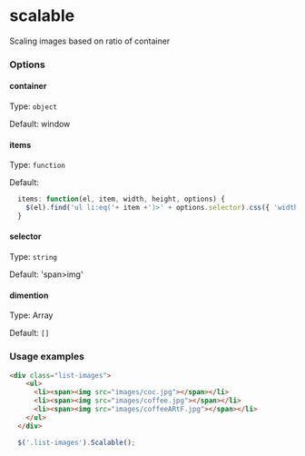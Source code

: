 # scalable
Scaling images based on ratio of container

### Options

#### container
Type: `object`

Default: window

#### items
Type: `function`

Default:

```js
  items: function(el, item, width, height, options) {
    $(el).find('ul li:eq('+ item +')>' + options.selector).css({ 'width': width + 'px', 'height': height +'px' })
  }
```

#### selector
Type: `string`

Default: 'span>img'

#### dimention
Type: Array

Default: `[]`

### Usage examples

```html
<div class="list-images">
    <ul>
      <li><span><img src="images/coc.jpg"></span></li>
      <li><span><img src="images/coffee.jpg"></span></li>
      <li><span><img src="images/coffeeARtF.jpg"></span></li>
    </ul>
  </div>
```

```js
  $('.list-images').Scalable();
```
